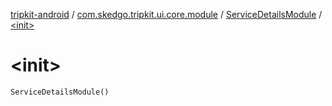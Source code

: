 [tripkit-android](../../index.md) / [com.skedgo.tripkit.ui.core.module](../index.md) / [ServiceDetailsModule](index.md) / [&lt;init&gt;](./-init-.md)

# &lt;init&gt;

`ServiceDetailsModule()`